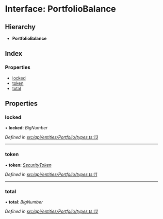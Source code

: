 # Interface: PortfolioBalance

## Hierarchy

* **PortfolioBalance**

## Index

### Properties

* [locked](portfoliobalance.md#locked)
* [token](portfoliobalance.md#token)
* [total](portfoliobalance.md#total)

## Properties

###  locked

• **locked**: *BigNumber*

*Defined in [src/api/entities/Portfolio/types.ts:13](https://github.com/PolymathNetwork/polymesh-sdk/blob/05b527a2/src/api/entities/Portfolio/types.ts#L13)*

___

###  token

• **token**: *[SecurityToken](../classes/securitytoken.md)*

*Defined in [src/api/entities/Portfolio/types.ts:11](https://github.com/PolymathNetwork/polymesh-sdk/blob/05b527a2/src/api/entities/Portfolio/types.ts#L11)*

___

###  total

• **total**: *BigNumber*

*Defined in [src/api/entities/Portfolio/types.ts:12](https://github.com/PolymathNetwork/polymesh-sdk/blob/05b527a2/src/api/entities/Portfolio/types.ts#L12)*
